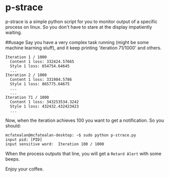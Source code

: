 # p-strace
p-strace is a simple python script for you to monitor output of a specific process on linux. So you don't have to stare at the display impatiently waiting.

##usage
Say you have a very complex task running (might be some machine learning stuff), and it keep printing 'iteration 71/1000'  and others.
```
Iteration 1 / 1000
  Content 1 loss: 332424.57665
  Style 1 loss: 654754.64645
  ...
Iteration 2 / 1000
  Content 1 loss: 331984.5786
  Style 1 loss: 865775.64675
  ...
  ...
Iteration 71 / 1000
  Content 1 loss: 343253534.3242
  Style 1 loss: 432432.432423423
  ...

```
Now, when the iteration achieves 100 you want to get a notification. So you should:

```
mcfatealan@mcfatealan-desktop: ~$ sudo python p-strace.py
input pid: [PID]
input sensitive word:  Iteration 100 / 1000
```


When the process outputs that line, you will get a `Retard Alert` with some beeps.

Enjoy your coffee.
